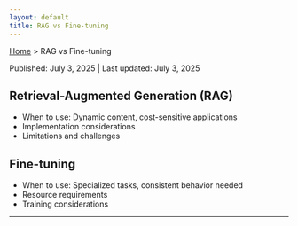 ```yaml
---
layout: default
title: RAG vs Fine-tuning
---
```


[Home](../index.md) > RAG vs Fine-tuning

<!-- # RAG vs Fine-tuning -->

<div class="article-meta">
Published: July 3, 2025 | Last updated: July 3, 2025
</div>

## Retrieval-Augmented Generation (RAG)
- When to use: Dynamic content, cost-sensitive applications
- Implementation considerations
- Limitations and challenges

## Fine-tuning
- When to use: Specialized tasks, consistent behavior needed
- Resource requirements
- Training considerations

---